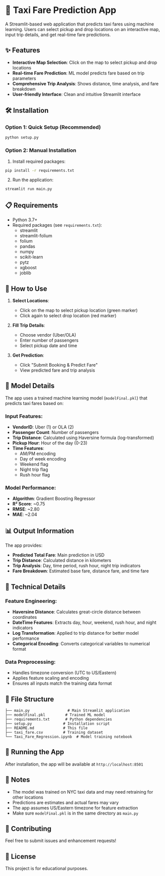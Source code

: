 # 🚖 Taxi Fare Prediction App

A Streamlit-based web application that predicts taxi fares using machine learning. Users can select pickup and drop locations on an interactive map, input trip details, and get real-time fare predictions.

## ✨ Features

- **Interactive Map Selection**: Click on the map to select pickup and drop locations
- **Real-time Fare Prediction**: ML model predicts fare based on trip parameters
- **Comprehensive Trip Analysis**: Shows distance, time analysis, and fare breakdown
- **User-friendly Interface**: Clean and intuitive Streamlit interface

## 🛠️ Installation

### Option 1: Quick Setup (Recommended)
```bash
python setup.py
```

### Option 2: Manual Installation
1. Install required packages:
```bash
pip install -r requirements.txt
```

2. Run the application:
```bash
streamlit run main.py
```

## 📋 Requirements

- Python 3.7+
- Required packages (see `requirements.txt`):
  - streamlit
  - streamlit-folium
  - folium
  - pandas
  - numpy
  - scikit-learn
  - pytz
  - xgboost
  - joblib

## 🎯 How to Use

1. **Select Locations**: 
   - Click on the map to select pickup location (green marker)
   - Click again to select drop location (red marker)

2. **Fill Trip Details**:
   - Choose vendor (Uber/OLA)
   - Enter number of passengers
   - Select pickup date and time

3. **Get Prediction**:
   - Click "Submit Booking & Predict Fare"
   - View predicted fare and trip analysis

## 🧠 Model Details

The app uses a trained machine learning model (`modelFinal.pkl`) that predicts taxi fares based on:

### Input Features:
- **VendorID**: Uber (1) or OLA (2)
- **Passenger Count**: Number of passengers
- **Trip Distance**: Calculated using Haversine formula (log-transformed)
- **Pickup Hour**: Hour of the day (0-23)
- **Time Features**: 
  - AM/PM encoding
  - Day of week encoding
  - Weekend flag
  - Night trip flag
  - Rush hour flag

### Model Performance:
- **Algorithm**: Gradient Boosting Regressor
- **R² Score**: ~0.75
- **RMSE**: ~2.80
- **MAE**: ~2.04

## 📊 Output Information

The app provides:
- **Predicted Total Fare**: Main prediction in USD
- **Trip Distance**: Calculated distance in kilometers
- **Trip Analysis**: Day, time period, rush hour, night trip indicators
- **Fare Breakdown**: Estimated base fare, distance fare, and time fare

## 🔧 Technical Details

### Feature Engineering:
- **Haversine Distance**: Calculates great-circle distance between coordinates
- **DateTime Features**: Extracts day, hour, weekend, rush hour, and night indicators
- **Log Transformation**: Applied to trip distance for better model performance
- **Categorical Encoding**: Converts categorical variables to numerical format

### Data Preprocessing:
- Handles timezone conversion (UTC to US/Eastern)
- Applies feature scaling and encoding
- Ensures all inputs match the training data format

## 📁 File Structure

```
├── main.py                 # Main Streamlit application
├── modelFinal.pkl         # Trained ML model
├── requirements.txt       # Python dependencies
├── setup.py              # Installation script
├── README.md             # This file
├── taxi_fare.csv         # Training dataset
└── Taxi_Fare_Regression.ipynb  # Model training notebook
```

## 🚀 Running the App

After installation, the app will be available at `http://localhost:8501`

## 📝 Notes

- The model was trained on NYC taxi data and may need retraining for other locations
- Predictions are estimates and actual fares may vary
- The app assumes US/Eastern timezone for feature extraction
- Make sure `modelFinal.pkl` is in the same directory as `main.py`

## 🤝 Contributing

Feel free to submit issues and enhancement requests!

## 📄 License

This project is for educational purposes. 
